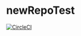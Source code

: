 # newRepoTest
[![CircleCI](https://circleci.com/gh/AlinaLazea/newRepo/tree/develop.svg?style=svg)](https://circleci.com/gh/AlinaLazea/newRepo/tree/develop)

